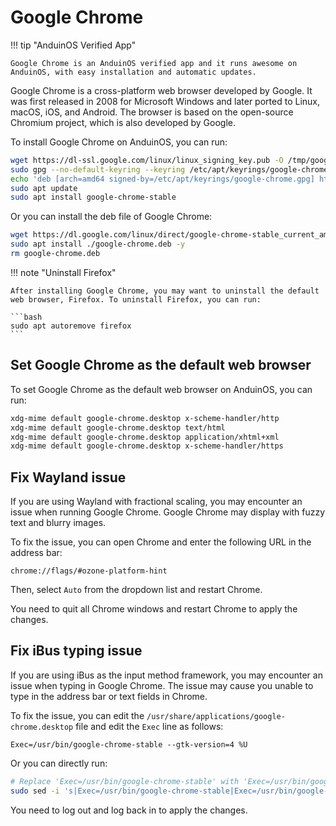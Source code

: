 # Google Chrome

!!! tip "AnduinOS Verified App"

    Google Chrome is an AnduinOS verified app and it runs awesome on AnduinOS, with easy installation and automatic updates.

Google Chrome is a cross-platform web browser developed by Google. It was first released in 2008 for Microsoft Windows and later ported to Linux, macOS, iOS, and Android. The browser is based on the open-source Chromium project, which is also developed by Google.

To install Google Chrome on AnduinOS, you can run:

```bash title="Install Google Chrome"
wget https://dl-ssl.google.com/linux/linux_signing_key.pub -O /tmp/google.pub
sudo gpg --no-default-keyring --keyring /etc/apt/keyrings/google-chrome.gpg --import /tmp/google.pub
echo 'deb [arch=amd64 signed-by=/etc/apt/keyrings/google-chrome.gpg] http://dl.google.com/linux/chrome/deb/ stable main' | sudo tee /etc/apt/sources.list.d/google-chrome.list
sudo apt update
sudo apt install google-chrome-stable
```

Or you can install the deb file of Google Chrome:

<!-- The link needs to be updated regularly. -->

```bash
wget https://dl.google.com/linux/direct/google-chrome-stable_current_amd64.deb -O google-chrome.deb
sudo apt install ./google-chrome.deb -y
rm google-chrome.deb
```

!!! note "Uninstall Firefox"

    After installing Google Chrome, you may want to uninstall the default web browser, Firefox. To uninstall Firefox, you can run:

    ```bash
    sudo apt autoremove firefox
    ```

## Set Google Chrome as the default web browser

To set Google Chrome as the default web browser on AnduinOS, you can run:

```bash title="Set Google Chrome as the default web browser"
xdg-mime default google-chrome.desktop x-scheme-handler/http
xdg-mime default google-chrome.desktop text/html
xdg-mime default google-chrome.desktop application/xhtml+xml
xdg-mime default google-chrome.desktop x-scheme-handler/https
```

## Fix Wayland issue

If you are using Wayland with fractional scaling, you may encounter an issue when running Google Chrome. Google Chrome may display with fuzzy text and blurry images.

To fix the issue, you can open Chrome and enter the following URL in the address bar:

```text
chrome://flags/#ozone-platform-hint
```

Then, select `Auto` from the dropdown list and restart Chrome.

You need to quit all Chrome windows and restart Chrome to apply the changes.

## Fix iBus typing issue

If you are using iBus as the input method framework, you may encounter an issue when typing in Google Chrome. The issue may cause you unable to type in the address bar or text fields in Chrome.

To fix the issue, you can edit the `/usr/share/applications/google-chrome.desktop` file and edit the `Exec` line as follows:

```text
Exec=/usr/bin/google-chrome-stable --gtk-version=4 %U
```

Or you can directly run:

```bash title="Fix iBus typing issue"
# Replace 'Exec=/usr/bin/google-chrome-stable' with 'Exec=/usr/bin/google-chrome-stable --gtk-version=4' in the google-chrome.desktop file
sudo sed -i 's|Exec=/usr/bin/google-chrome-stable|Exec=/usr/bin/google-chrome-stable --gtk-version=4|' /usr/share/applications/google-chrome.desktop
```

You need to log out and log back in to apply the changes.
